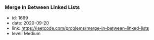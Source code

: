 ### Merge In Between Linked Lists

* id: 1669
* date: 2020-09-20
* link: https://leetcode.com/problems/merge-in-between-linked-lists
* level: Medium
